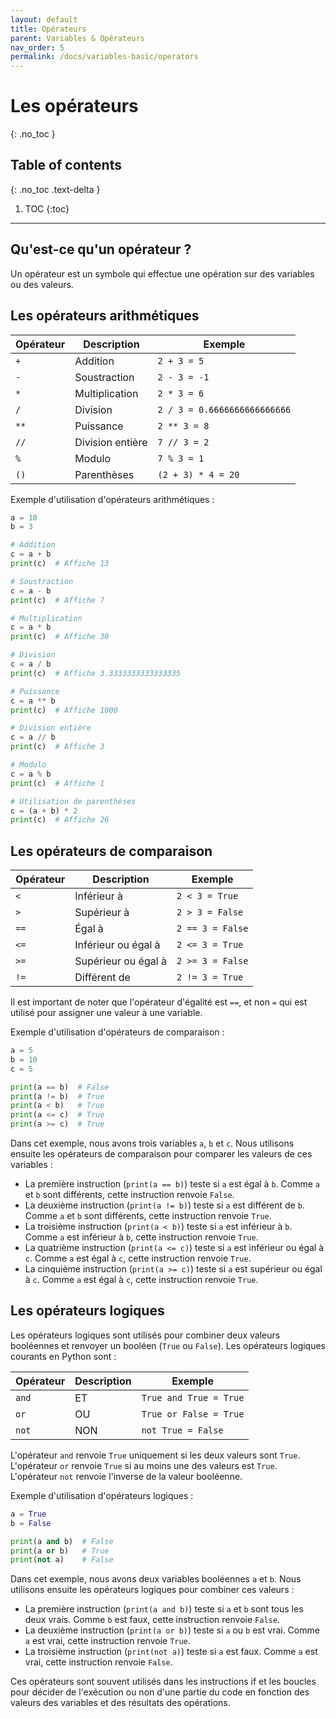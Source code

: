 ```yaml
---
layout: default
title: Opérateurs
parent: Variables & Opérateurs
nav_order: 5
permalink: /docs/variables-basic/operators
---
```


# Les opérateurs
{: .no_toc }

## Table of contents
{: .no_toc .text-delta }

1. TOC
{:toc}

---

## Qu'est-ce qu'un opérateur ?
Un opérateur est un symbole qui effectue une opération sur des variables ou des valeurs.

## Les opérateurs arithmétiques

| Opérateur | Description | Exemple |
| --------- | ----------- | ------- |
| `+` | Addition | `2 + 3 = 5` |
| `-` | Soustraction | `2 - 3 = -1` |
| `*` | Multiplication | `2 * 3 = 6` |
| `/` | Division | `2 / 3 = 0.6666666666666666` |
| `**` | Puissance | `2 ** 3 = 8` |
| `//` | Division entière | `7 // 3 = 2` |
| `%` | Modulo | `7 % 3 = 1` |
| `()` | Parenthèses | `(2 + 3) * 4 = 20` |

Exemple d'utilisation d'opérateurs arithmétiques :
```python
a = 10
b = 3

# Addition
c = a + b
print(c)  # Affiche 13

# Soustraction
c = a - b
print(c)  # Affiche 7

# Multiplication
c = a * b
print(c)  # Affiche 30

# Division
c = a / b
print(c)  # Affiche 3.3333333333333335

# Puissance
c = a ** b
print(c)  # Affiche 1000

# Division entière
c = a // b
print(c)  # Affiche 3

# Modulo
c = a % b
print(c)  # Affiche 1

# Utilisation de parenthèses
c = (a + b) * 2
print(c)  # Affiche 26
```

## Les opérateurs de comparaison

| Opérateur | Description | Exemple |
| --------- | ----------- | ------- |
| `<` | Inférieur à | `2 < 3 = True` |
| `>` | Supérieur à | `2 > 3 = False` |
| `==` | Égal à | `2 == 3 = False` |
| `<=` | Inférieur ou égal à | `2 <= 3 = True` |
| `>=` | Supérieur ou égal à | `2 >= 3 = False` |
| `!=` | Différent de | `2 != 3 = True` |

Il est important de noter que l'opérateur d'égalité est `==`, et non `=` qui est utilisé pour assigner une valeur à une variable.

Exemple d'utilisation d'opérateurs de comparaison :
```python
a = 5
b = 10
c = 5

print(a == b)  # False
print(a != b)  # True
print(a < b)   # True
print(a <= c)  # True
print(a >= c)  # True
```

Dans cet exemple, nous avons trois variables `a`, `b` et `c`. Nous utilisons ensuite les opérateurs de comparaison pour comparer les valeurs de ces variables :
- La première instruction (`print(a == b)`) teste si `a` est égal à `b`. Comme `a` et `b` sont différents, cette instruction renvoie `False`.
- La deuxième instruction (`print(a != b)`) teste si `a` est différent de `b`. Comme `a` et `b` sont différents, cette instruction renvoie `True`.
- La troisième instruction (`print(a < b)`) teste si `a` est inférieur à `b`. Comme `a` est inférieur à `b`, cette instruction renvoie `True`.
- La quatrième instruction (`print(a <= c)`) teste si `a` est inférieur ou égal à `c`. Comme `a` est égal à `c`, cette instruction renvoie `True`.
- La cinquième instruction (`print(a >= c)`) teste si `a` est supérieur ou égal à `c`. Comme `a` est égal à `c`, cette instruction renvoie `True`.

## Les opérateurs logiques
Les opérateurs logiques sont utilisés pour combiner deux valeurs booléennes et renvoyer un booléen (`True` ou `False`). Les opérateurs logiques courants en Python sont :

| Opérateur | Description | Exemple |
| --------- | ----------- | ------- |
| `and` | ET | `True and True = True` |
| `or` | OU | `True or False = True` |
| `not` | NON | `not True = False` |

L'opérateur `and` renvoie `True` uniquement si les deux valeurs sont `True`. L'opérateur `or` renvoie `True` si au moins une des valeurs est `True`. L'opérateur `not` renvoie l'inverse de la valeur booléenne.

Exemple d'utilisation d'opérateurs logiques :
```python
a = True
b = False

print(a and b)  # False
print(a or b)   # True
print(not a)    # False
```

Dans cet exemple, nous avons deux variables booléennes `a` et `b`. Nous utilisons ensuite les opérateurs logiques pour combiner ces valeurs :
- La première instruction (`print(a and b)`) teste si `a` et `b` sont tous les deux vrais. Comme `b` est faux, cette instruction renvoie `False`.
- La deuxième instruction (`print(a or b)`) teste si `a` ou `b` est vrai. Comme `a` est vrai, cette instruction renvoie `True`.
- La troisième instruction (`print(not a)`) teste si `a` est faux. Comme `a` est vrai, cette instruction renvoie `False`.

Ces opérateurs sont souvent utilisés dans les instructions if et les boucles pour décider de l'exécution ou non d'une partie du code en fonction des valeurs des variables et des résultats des opérations.
